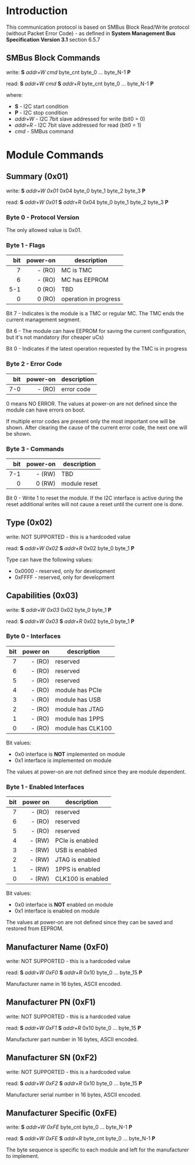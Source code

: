# Introduction

This communication protocol is based on SMBus Block Read/Write protocol (without Packet Error Code) - as defined in **System Management Bus Specification Version 3.1** section 6.5.7

## SMBus Block Commands

write: **S** *addr+W* *cmd* byte_cnt byte_0 ... byte_N-1 **P**

read: **S** *addr+W* *cmd* **S** *addr+R* byte_cnt byte_0 ... byte_N-1 **P**

where:

  * **S** - I2C start condition
  * **P** - I2C stop condition
  * *addr+W* - I2C 7bit slave addressed for write (bit0 = 0)
  * *addr+R* - I2C 7bit slave addressed for read (bit0 = 1)
  * *cmd* - SMBus command

# Module Commands

## Summary (0x01)

write: **S** *addr+W* *0x01* 0x04 byte_0 byte_1 byte_2 byte_3 **P**

read: **S** *addr+W* *0x01* **S** *addr+R* 0x04 byte_0 byte_1 byte_2 byte_3 **P**

### Byte 0 - Protocol Version

The only allowed value is 0x01.

### Byte 1 - Flags

| bit | power-on | description           |
|----:|---------:|-----------------------|
|  7  |   - (RO) | MC is TMC             |
|  6  |   - (RO) | MC has EEPROM         |
| 5-1 |   0 (RO) | TBD                   |
|  0  |   0 (RO) | operation in progress |

Bit 7 - Indicates is the module is a TMC or regular MC. The TMC ends the current management segment.

Bit 6 - The module can have EEPROM for saving the current configuration, but it's not mandatory (for cheaper uCs)

Bit 0 - Indicates if the latest operation requested by the TMC is in progress

### Byte 2 - Error Code

| bit | power-on | description |
|----:|---------:|-------------|
| 7-0 |   - (RO) | error code  |

0 means NO ERROR. The values at power-on are not defined since the module can have errors on boot.

If multiple error codes are present only the most important one will be shown. After clearing the cause of the current error code, the next one will be shown.

### Byte 3 - Commands

| bit | power-on | description        |
|----:|---------:|--------------------|
| 7-1 |   - (RW) | TBD                |
|  0  |   0 (RW) | module reset       |

Bit 0 - Write 1 to reset the module. If the I2C interface is active during the reset additional writes will not cause a reset until the current one is done.

## Type (0x02)

write: NOT SUPPORTED - this is a hardcoded value

read: **S** *addr+W* *0x02* **S** *addr+R* 0x02 byte_0 byte_1 **P**

Type can have the following values:

  * 0x0000 - reserved, only for development
  * 0xFFFF - reserved, only for development

## Capabilities (0x03)

write: **S** *addr+W* *0x03* 0x02 byte_0 byte_1 **P**

read: **S** *addr+W* *0x03* **S** *addr+R* 0x02 byte_0 byte_1 **P**

### Byte 0 - Interfaces

| bit | power on | description        |
|----:|---------:|--------------------|
|  7  |   - (RO) | reserved           |
|  6  |   - (RO) | reserved           |
|  5  |   - (RO) | reserved           |
|  4  |   - (RO) | module has PCIe    |
|  3  |   - (RO) | module has USB     |
|  2  |   - (RO) | module has JTAG    |
|  1  |   - (RO) | module has 1PPS    |
|  0  |   - (RO) | module has CLK100  |

Bit values:

  * 0x0 interface is **NOT** implemented on module
  * 0x1 interface is implemented on module

The values at power-on are not defined since they are module dependent.

### Byte 1 - Enabled Interfaces

| bit | power on | description        |
|----:|---------:|--------------------|
|  7  |   - (RO) | reserved           |
|  6  |   - (RO) | reserved           |
|  5  |   - (RO) | reserved           |
|  4  |   - (RW) | PCIe is enabled    |
|  3  |   - (RW) | USB is enabled     |
|  2  |   - (RW) | JTAG is enabled    |
|  1  |   - (RW) | 1PPS is enabled    |
|  0  |   - (RW) | CLK100 is enabled  |

Bit values:

  * 0x0 interface is **NOT** enabled on module
  * 0x1 interface is enabled on module

The values at power-on are not defined since they can be saved and restored from EEPROM.

## Manufacturer Name (0xF0)

write: NOT SUPPORTED - this is a hardcoded value

read: **S** *addr+W* *0xF0* **S** *addr+R* 0x10 byte_0 ... byte_15 **P**

Manufacturer name in 16 bytes, ASCII encoded.

## Manufacturer PN (0xF1)

write: NOT SUPPORTED - this is a hardcoded value

read: **S** *addr+W* *0xF1* **S** *addr+R* 0x10 byte_0 ... byte_15 **P**

Manufacturer part number in 16 bytes, ASCII encoded.

## Manufacturer SN (0xF2)

write: NOT SUPPORTED - this is a hardcoded value

read: **S** *addr+W* *0xF2* **S** *addr+R* 0x10 byte_0 ... byte_15 **P**

Manufacturer serial number in 16 bytes, ASCII encoded.

## Manufacturer Specific (0xFE)

write: **S** *addr+W* *0xFE* byte_cnt byte_0 ... byte_N-1 **P**

read: **S** *addr+W* *0xFE* **S** *addr+R* byte_cnt byte_0 ... byte_N-1 **P**

The byte sequence is specific to each module and left for the manufacturer to implement.
